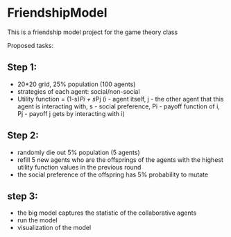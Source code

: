 # FriendshipModel
This is a friendship model project for the game theory class

Proposed tasks:

## Step 1:
- 20*20 grid, 25% population (100 agents)
- strategies of each agent: social/non-social
- Utility function = (1-s)*Pi + s*Pj (i - agent itself, j - the other agent that this agent is interacting with, s - social preference, Pi - payoff function of i, Pj - payoff j gets by interacting with i)

## Step 2:
- randomly die out 5% population (5 agents)
- refill 5 new agents who are the offsprings of the agents with the highest utility function values in the previous round
- the social preference of the offspring has 5% probability to mutate

## step 3:
- the big model captures the statistic of the collaborative agents
- run the model
- visualization of the model
